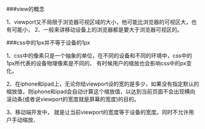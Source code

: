 ###view的概念

1、viewport又不局限于浏览器可视区域的大小，他可能比浏览器的可视区大，也有可能小，
2、一般来讲移动设备上的浏览器都是要大于浏览器可视区的。


###css中的1px并不等于设备的1px

1、css中的像素只是一个抽象的单位，在不同的设备和不同的环境中，css中的1px所代表的设备物理像素是不同的、
有时候用户的缩放也会影响css中的px变化。

2、在iphone和ipad上，无论你给viewport设的宽的是多少，如果没有指定默认的缩放值，则iphone和ipad会自动计算这个缩放值，以达到当前页面不会出现横向滚动条(或者说viewport的宽度就是屏幕的宽度)的目的。

3、移动端开发中，<meta name="viewport" content="width=device-width, initial-scale=1, maximum-scale=1,user-scalable=no">
就是让当前viewport的宽度等于设备的宽度。同时不允许用户手动缩放、
